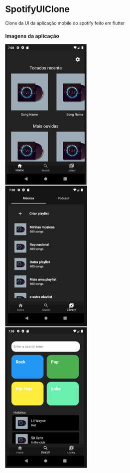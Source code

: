 # SpotifyUIClone
Clone da UI da aplicação mobile do spotify feito em flutter
<h3>Imagens da aplicação</h3>
<p><img src = "images/img1.jpg" height = "450px">&nbsp;&nbsp;<img src = "images/img2.jpg" height = "450px">&nbsp;&nbsp;<img src = "images/img3.jpg" height = "450px"></p>
